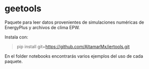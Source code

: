 # geetools

Paquete para leer datos provenientes de simulaciones numéricas de EnergyPlus y archivos de clima
EPW.

Instala con:

> pip install git+https://github.com/AltamarMx/iertools.git


En el folder notebooks encontrarás varios ejemplos del uso de cada paquete.
